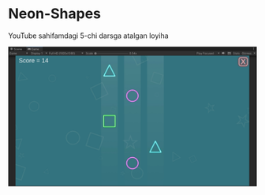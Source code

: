 # Neon-Shapes
 YouTube sahifamdagi 5-chi darsga atalgan loyiha
 
![screenshot](Assets/=NeonShapes=/Screenshot.png)
